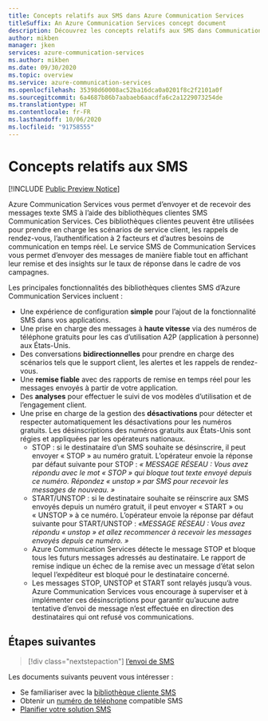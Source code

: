 ```yaml
---
title: Concepts relatifs aux SMS dans Azure Communication Services
titleSuffix: An Azure Communication Services concept document
description: Découvrez les concepts relatifs aux SMS dans Communication Services.
author: mikben
manager: jken
services: azure-communication-services
ms.author: mikben
ms.date: 09/30/2020
ms.topic: overview
ms.service: azure-communication-services
ms.openlocfilehash: 35398d60008ac52ba16dca0a0201f8c2f2101a0f
ms.sourcegitcommit: 6a4687b86b7aabaeb6aacdfa6c2a1229073254de
ms.translationtype: HT
ms.contentlocale: fr-FR
ms.lasthandoff: 10/06/2020
ms.locfileid: "91758555"
---
```

# <a name="sms-concepts"></a>Concepts relatifs aux SMS

[!INCLUDE [Public Preview Notice](../../includes/public-preview-include.md)]

Azure Communication Services vous permet d’envoyer et de recevoir des messages texte SMS à l’aide des bibliothèques clientes SMS Communication Services. Ces bibliothèques clientes peuvent être utilisées pour prendre en charge les scénarios de service client, les rappels de rendez-vous, l’authentification à 2 facteurs et d’autres besoins de communication en temps réel. Le service SMS de Communication Services vous permet d’envoyer des messages de manière fiable tout en affichant leur remise et des insights sur le taux de réponse dans le cadre de vos campagnes.

Les principales fonctionnalités des bibliothèques clientes SMS d’Azure Communication Services incluent :

-  Une expérience de configuration **simple** pour l’ajout de la fonctionnalité SMS dans vos applications.
- Une prise en charge des messages à **haute vitesse** via des numéros de téléphone gratuits pour les cas d’utilisation A2P (application à personne) aux États-Unis.
- Des conversations **bidirectionnelles** pour prendre en charge des scénarios tels que le support client, les alertes et les rappels de rendez-vous.
- Une **remise fiable** avec des rapports de remise en temps réel pour les messages envoyés à partir de votre application.
- Des **analyses** pour effectuer le suivi de vos modèles d’utilisation et de l’engagement client.
- Une prise en charge de la gestion des **désactivations** pour détecter et respecter automatiquement les désactivations pour les numéros gratuits. Les désinscriptions des numéros gratuits aux États-Unis sont régies et appliquées par les opérateurs nationaux.
  - STOP : si le destinataire d’un SMS souhaite se désinscrire, il peut envoyer « STOP » au numéro gratuit. L’opérateur envoie la réponse par défaut suivante pour STOP : *« MESSAGE RÉSEAU : Vous avez répondu avec le mot « STOP » qui bloque tout texte envoyé depuis ce numéro. Répondez « unstop » par SMS pour recevoir les messages de nouveau. »*
  - START/UNSTOP : si le destinataire souhaite se réinscrire aux SMS envoyés depuis un numéro gratuit, il peut envoyer « START » ou « UNSTOP » à ce numéro. L’opérateur envoie la réponse par défaut suivante pour START/UNSTOP : *«MESSAGE RÉSEAU : Vous avez répondu « unstop » et allez recommencer à recevoir les messages envoyés depuis ce numéro. »*
  - Azure Communication Services détecte le message STOP et bloque tous les futurs messages adressés au destinataire. Le rapport de remise indique un échec de la remise avec un message d’état selon lequel l’expéditeur est bloqué pour le destinataire concerné.
  - Les messages STOP, UNSTOP et START sont relayés jusqu’à vous. Azure Communication Services vous encourage à superviser et à implémenter ces désinscriptions pour garantir qu’aucune autre tentative d’envoi de message n’est effectuée en direction des destinataires qui ont refusé vos communications.


## <a name="next-steps"></a>Étapes suivantes

> [!div class="nextstepaction"]
> [ l’envoi de SMS](../../quickstarts/telephony-sms/send.md)

Les documents suivants peuvent vous intéresser :

- Se familiariser avec la [bibliothèque cliente SMS](../telephony-sms/sdk-features.md)
- Obtenir un [numéro de téléphone](../../quickstarts/telephony-sms/get-phone-number.md) compatible SMS
- [Planifier votre solution SMS](../telephony-sms/plan-solution.md)
